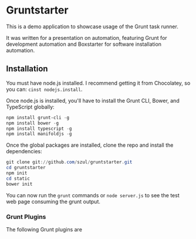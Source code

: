 # Gruntstarter
This is a demo application to showcase usage of the Grunt task runner.

It was written for a presentation on automation, featuring Grunt for development automation and Boxstarter for software installation automation.

## Installation

You must have node.js installed. I recommend getting it from Chocolatey, so you can: `cinst nodejs.install`.

Once node.js is installed, you'll have to install the Grunt CLI, Bower, and TypeScript globally:

```Powershell
npm install grunt-cli -g
npm install bower -g
npm install typescript -g
npm install manifoldjs -g
```

Once the global packages are installed, clone the repo and install the dependencies:

```Powershell
git clone git://github.com/szul/gruntstarter.git
cd gruntstarter
npm init
cd static
bower init
```

You can now run the `grunt` commands or `node server.js` to see the test web page consuming the grunt output.

### Grunt Plugins

The following Grunt plugins are 